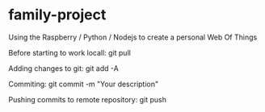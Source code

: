 family-project
==============

Using the Raspberry / Python / Nodejs to create a personal Web Of Things

Before starting to work locall:
git pull

Adding changes to git:
git add -A

Commiting:
git commit -m "Your description"

Pushing commits to remote repository:
git push
